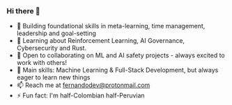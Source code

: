 

<!--
**favalosdev/favalosdev** is a ✨ _special_ ✨ repository because its `README.md` (this file) appears on your GitHub profile.

Here are some ideas to get you started:

- 🔭 I’m currently working on ...
- 🌱 I’m currently learning ...
- 👯 I’m looking to collaborate on ...
- 🤔 I’m looking for help with ...
- 💬 Ask me about ...
- 📫 How to reach me: ...
- 😄 Pronouns: ...
- ⚡ Fun fact: ...
-->

### Hi there 👋

- 🔭 Building foundational skills in meta-learning, time management, leadership and goal-setting
- 🌱 Learning about Reinforcement Learning, AI Governance, Cybersecurity and Rust.
- 👯 Open to collaborating on ML and AI safety projects - always excited to work with others!
- 💬 Main skills: Machine Learning & Full-Stack Development, but always eager to learn new things
- 📫 Reach me at fernandodev@protonmail.com
- ⚡ Fun fact: I'm half-Colombian half-Peruvian
